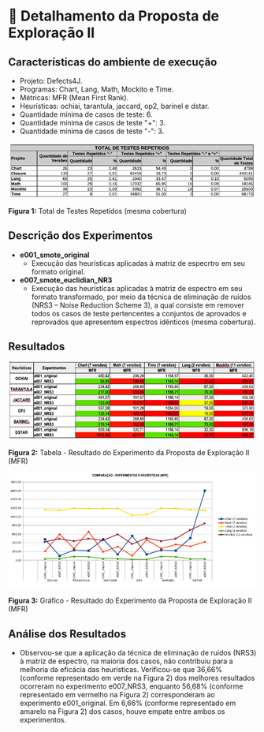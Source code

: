  # 🔬 Detalhamento da Proposta de Exploração II

## Características do ambiente de execução
- Projeto: Defects4J.
- Programas: Chart, Lang, Math, Mockito e Time.
- Métricas: MFR (Mean First Rank).
- Heurísticas: ochiai, tarantula, jaccard, op2, barinel e dstar.
- Quantidade mínima de casos de teste: 6.
- Quantidade mínima de casos de teste "+": 3.
- Quantidade mínima de casos de teste "-": 3.

![Total de Testes Repetidos](img/Tab_1_Proposta_Exploracao_II.png "Total de Testes Repetidos")

**Figura 1:** Total de Testes Repetidos (mesma cobertura)

## Descrição dos Experimentos
- **e001_smote_original**
  - Execução das heurísticas aplicadas à matriz de especrtro em seu formato original.
- **e007_smote_euclidian_NR3**
  - Execução das heurísticas aplicadas à matriz de espectro em seu formato transformado, por meio da técnica de eliminação de ruídos (NRS3 – Noise Reduction Scheme 3), a qual consiste em remover todos os casos de teste pertencentes a conjuntos de aprovados e reprovados que apresentem espectros idênticos (mesma cobertura).

## Resultados

![Tabela 2 - Experimento da Proposta de Exploração II](img/Tab_2_Proposta_Exploracao_II.png "Tabela 2 - Resultado do Experimento da Proposta de Exploração II")

**Figura 2:** Tabela - Resultado do Experimento da Proposta de Exploração II (MFR)

![Tabela 2 - Experimento da Proposta de Exploração II](img/Grafico_1_Proposta_Exploracao_II.png "Tabela 2 - Resultado do Experimento da Proposta de Exploração II")

**Figura 3:** Gráfico - Resultado do Experimento da Proposta de Exploração II (MFR)

## Análise dos Resultados
- Observou-se que a aplicação da técnica de eliminação de ruídos (NRS3) à matriz de espectro, na maioria dos casos, não contribuiu para a melhoria da eficácia das heurísticas. Verificou-se que 36,66% (conforme representado em verde na Figura 2) dos melhores resultados ocorreram no experimento e007_NRS3, enquanto 56,68% (conforme representado em vermelho na Figura 2) corresponderam ao experimento e001_original. Em 6,66% (conforme representado em amarelo na Figura 2) dos casos, houve empate entre ambos os experimentos.
